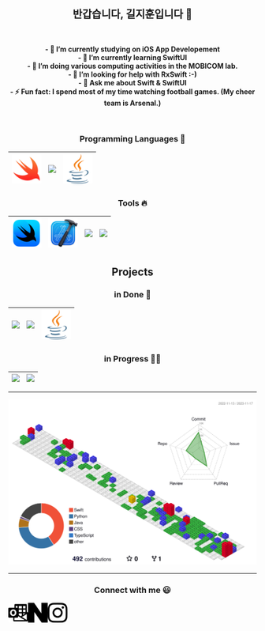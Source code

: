 <div align="center">
  
## **반갑습니다, 길지훈입니다** 👋

<br>

**- 🔭 I’m currently studying on iOS App Developement**  
**- 🌱 I’m currently learning SwiftUI**  
**- 👯 I’m doing various computing activities in the MOBICOM lab.**  
**- 🤔 I’m looking for help with RxSwift :-)**  
**- 💬 Ask me about Swift & SwiftUI**  
**- ⚡ Fun fact: I spend most of my time watching football games. (My cheer team is Arsenal.)**  

<br>
  
### Programming Languages  :rocket:
|<img src="images/swift.png" width=60> | <img src="https://github.com/adityakamath16/adityakamath16/blob/master/images/Programming_languages/1024px-Python-logo-notext.svg.png" width=60> | <img src="images/java.png" width=60> |
|:---:|:---:|:---:|
### Tools :fire:
|<img src="images/SwiftUI.png" width=60>| <img src="images/Xcode.png" width=60>|<img src="https://github.com/adityakamath16/adityakamath16/blob/master/images/tools/25231.svg" width=60> |<img src="https://github.com/adityakamath16/adityakamath16/blob/master/images/tools/logo-stable.png" width=60> |
|:---:|:---:|:---:|:---:|

## Projects

### in Done  🚢
|<img src="https://github.com/giljihun/giljihun/assets/75918176/030a0cc7-63f2-4e72-8ce9-a1d59199a898" width=60> | <img src="https://github.com/giljihun/giljihun/assets/75918176/c4bf52c9-21d5-472a-a418-739352392f26" width=60> | <img src="images/java.png" width=60> |
|:---:|:---:|:---:|

### in Progress  🏴‍☠️
|<img src="https://github.com/giljihun/giljihun/assets/75918176/85580d18-efaa-450f-9b2f-85c99865ad3c" width=60> | <img src="https://github.com/giljihun/giljihun/assets/75918176/25651f1e-379e-4235-92dd-8f9106e95c31" width=60> |
|:---:|:---:|


---
  ![](./profile-3d-contrib/profile-gitblock.svg)

---
### Connect with me  :smiley:
<a href="mailto:accc45@outlook.com">
  <img align="left" alt="Giljihun Outlook" width="40px" src="images/microsoftoutlook.svg" />
</a>
<a href="https://blog.naver.com/giljihun-">
  <img align="left" alt="Giljihun Blog" width="40px" src="images/naver.svg" />
</a>
<a href="https://www.instagram.com/kiljihun/">
  <img align="left" alt="Giljihun Instagram" width="40px" src="images/instagram.svg" />
</a>  

